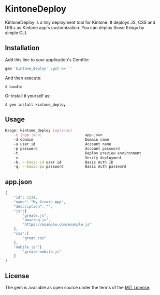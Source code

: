 # KintoneDeploy
KintoneDeploy is a tiny deployment tool for Kintone. It deploys JS, CSS and URLs as Kintone app's customization.
You can deploy those things by simple CLI.

## Installation

Add this line to your application's Gemfile:

```ruby
gem 'kintone_deploy' :git => ''
```

And then execute:

    $ bundle

Or install it yourself as:

    $ gem install kintone_deploy

## Usage

```bash
Usage: kintone_deploy [options]
    -i [app.json]                    app.json
    -d domain                        Domain name
    -u user id                       Account name
    -p password                      Account password
    -t                               Deploy preview environment
    -v                               Verify deployment
    -b, --basic-id user id           Basic Auth ID
    -q, --basic-pw password          Basic Auth password
```

## app.json

```javascript
{
    "id": 1234,
    "name": "My Greate App",
    "description": "",
    "js":[
        "greate.js",
        "amazing.js",
        "https://example.com/example.js"
    ],
    "css":[
        "great.css"
    ],
    "mobile_js":[
        "greate-mobile.js"
    ]
}
```

## License

The gem is available as open source under the terms of the [MIT License](http://opensource.org/licenses/MIT).


